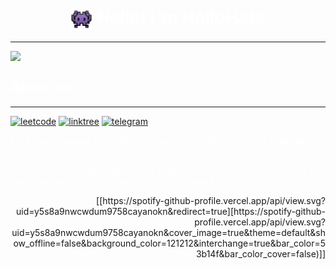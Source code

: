 
<h1 align="center"><img SRC="assets/img1.png" width="35" align="center" > </img>Hello! I`m HelloHate</h1>

--------

![gif](assets/gif.gif/ 'gif')

<h2>About me</h2>

--------

<style>
  p {
	color: White;	
  } 
  h2,h1 {
    color: White;
  }

  
</style>
<a href='https://leetcode.com/levixgod/'>![leetcode](https://img.shields.io/badge/-LeetCode-FFA116?style=for-the-badge&logo=LeetCode&logoColor=black 'leetcode')</a>
<a href='https://linktr.ee/hellohate'>![linktree](https://img.shields.io/badge/linktree-39E09B?style=for-the-badge&logo=linktree&logoColor=white 'linktree')</a>
<a href='https://t.me/levixgod'>![telegram](https://img.shields.io/badge/Telegram-2CA5E0?style=for-the-badge&logo=telegram&logoColor=white 'telegram')</a>


<div><div align="left"><p>I`m a Data Engineer from Ukraine, studying at Lviv Polytechnic National University 

I`m interested in Data Engineer, Big Data. 
At the same time I am working at part-time job as English Teacher in Helen Doron Education.
</p></div>
<div align="right">[[https://spotify-github-profile.vercel.app/api/view.svg?uid=y5s8a9nwcwdum9758cayanokn&redirect=true][https://spotify-github-profile.vercel.app/api/view.svg?uid=y5s8a9nwcwdum9758cayanokn&cover_image=true&theme=default&show_offline=false&background_color=121212&interchange=true&bar_color=53b14f&bar_color_cover=false)]]
</div>
</div>


